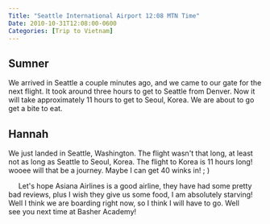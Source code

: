 ```yaml
---
Title: "Seattle International Airport 12:08 MTN Time"
Date: 2010-10-31T12:08:00-0600
Categories: [Trip to Vietnam]
---
```


## Sumner

We arrived in Seattle a couple minutes ago, and we came to our gate for
the next flight. It took around three hours to get to Seattle from
Denver. Now it will take approximately 11 hours to get to Seoul, Korea.
We are about to go get a bite to eat.

## Hannah
We just landed in Seattle, Washington. The flight wasn't that long, at
least not as long as Seattle to Seoul, Korea. The flight to Korea is 11
hours long! wooee will that be a journey. Maybe I can get 40 winks in! ;
)  

     Let's hope Asiana Airlines is a good airline, they have had some
pretty bad reviews, plus I wish they give us some food, I am absolutely
starving! Well I think we are boarding right now, so I think I will have
to go. Well see you next time at Basher Academy!
